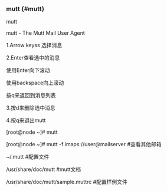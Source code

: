 ### mutt {#mutt}

mutt

mutt - The Mutt Mail User Agent

1.Arrow keyss 选择消息

2.Enter查看选中的消息

  使用Enter向下滚动

  使用backspace向上滚动

  按q来返回到消息列表

3.按d来删除选中消息

4.按q来退出mutt

[root@node ~]# mutt

[root@node ~]# mutt -f imaps://user@mailserver   #查看其他邮箱

~/.mutt                                                #配置文件

/usr/share/doc/mutt                           #mutt文档

/usr/share/doc/mutt/sample.muttrc  #配置样例文件